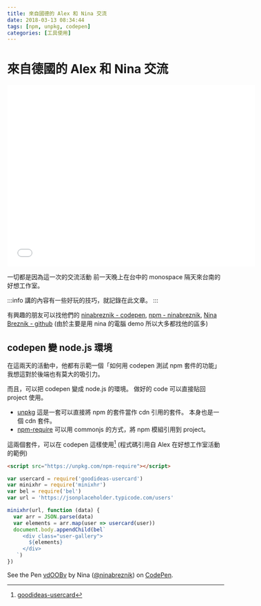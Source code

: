 ```yaml
---
title: 來自國德的 Alex 和 Nina 交流
date: 2018-03-13 08:34:44
tags: [npm, unpkg, codepen]
categories: [工具使用]
---
```

# 來自德國的 Alex 和 Nina 交流

<iframe src="//slides.com/ninabreznik/wizard-amigos/embed?style=light" width="576" height="420" scrolling="no" frameborder="0" webkitallowfullscreen mozallowfullscreen allowfullscreen></iframe>

一切都是因為這一次的交流活動
前一天晚上在台中的 monospace 隔天來台南的好想工作室。

:::info
講的內容有一些好玩的技巧，就記錄在此文章。
:::

有興趣的朋友可以找他們的 [ninabreznik - codepen](https://codepen.io/ninabreznik/), [npm - ninabreznik](https://www.npmjs.com/~ninabreznik), [Nina Breznik - github](https://github.com/ninabreznik)
(由於主要是用 nina 的電腦 demo 所以大多都找他的區多)

## codepen 變 node.js 環境

在這兩天的活動中，他都有示範一個「如何用 codepen 測試 npm 套件的功能」
我想這對於後端也有莫大的吸引力。

而且，可以把 codepen 變成 node.js 的環境。
做好的 code 可以直接貼回 project 使用。

- [unpkg](https://unpkg.com/#/)
這是一套可以直接將 npm 的套件當作 cdn 引用的套件。
本身也是一個 cdn 套件。
- [npm-require](https://www.npmjs.com/package/npm-require)
可以用 commonjs 的方式，將 npm 模組引用到 project。

這兩個套件，可以在 codepen 這樣使用[^goodidea-usercard]
(程式碼引用自 Alex 在好想工作室活動的範例)

```html
<script src="https://unpkg.com/npm-require"></script>
```

```javascript
var usercard = require('goodideas-usercard')
var minixhr = require('minixhr')
var bel = require('bel')
var url = 'https://jsonplaceholder.typicode.com/users'

minixhr(url, function (data) {
  var arr = JSON.parse(data)
  var elements = arr.map(user => usercard(user))
  document.body.appendChild(bel`
     <div class="user-gallery">
       ${elements}
     </div>
   `)
})
```

<p data-height="265" data-theme-id="0" data-slug-hash="vdOOBv" data-default-tab="js,result" data-user="ninabreznik" data-embed-version="2" data-pen-title="vdOOBv" class="codepen">See the Pen <a href="https://codepen.io/ninabreznik/pen/vdOOBv/">vdOOBv</a> by Nina (<a href="https://codepen.io/ninabreznik">@ninabreznik</a>) on <a href="https://codepen.io">CodePen</a>.</p>
<script async src="https://static.codepen.io/assets/embed/ei.js"></script>


[^goodidea-usercard]: [goodideas-usercard](https://www.npmjs.com/package/goodideas-usercard)
